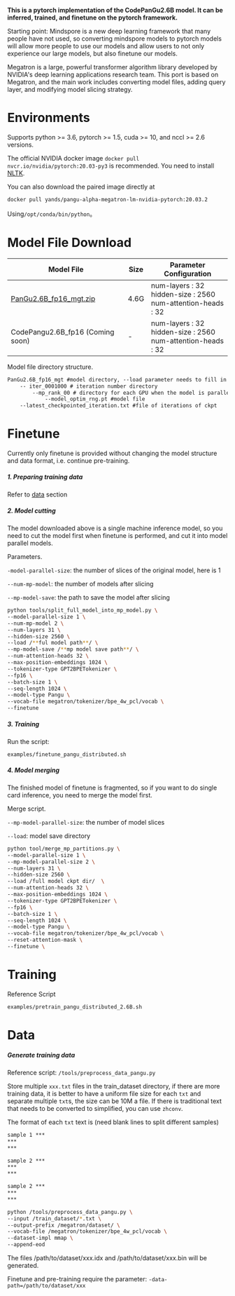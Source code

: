 **This is a pytorch implementation of the CodePanGu2.6B model. It can be inferred, trained, and finetune on the pytorch framework.**

Starting point: Mindspore is a new deep learning framework that many people have not used, so converting mindspore models to pytorch models will allow more people to use our models and allow users to not only experience our large models, but also finetune our models.

Megatron is a large, powerful transformer algorithm library developed by NVIDIA's deep learning applications research team. This port is based on Megatron, and the main work includes converting model files, adding query layer, and modifying model slicing strategy.

# Environments

Supports python >= 3.6, pytorch >= 1.5, cuda >= 10, and nccl >= 2.6 versions.

The official NVIDIA docker image `docker pull nvcr.io/nvidia/pytorch:20.03-py3` is recommended. You need to install [NLTK](https://www.nltk.org/install.html).

You can also download the paired image directly at

```bash
docker pull yands/pangu-alpha-megatron-lm-nvidia-pytorch:20.03.2
```
Using`/opt/conda/bin/python`。

# Model File Download

| Model File                                                                                          |  Size | Parameter Configuration                                               |
|-----------------------------------------------------------------------------------------------------|------|-----------------------------------------------------------------------|
| [PanGu2.6B_fp16_mgt.zip](https://git.openi.org.cn/attachments/72aec03d-6bdb-4652-ac2a-8099db4b0bed) |  4.6G | num-layers : 32<br />hidden-size : 2560<br />num-attention-heads : 32 |
| CodePangu2.6B_fp16 (Coming soon)                                                                    |  -    | num-layers : 32<br />hidden-size : 2560<br />num-attention-heads : 32 |


Model file directory structure.
```txt
PanGu2.6B_fp16_mgt #model directory, --load parameter needs to fill in the path
    -- iter_0001000 # iteration number directory
        --mp_rank_00 # directory for each GPU when the model is parallel
            --model_optim_rng.pt #model file
    --latest_checkpointed_iteration.txt #file of iterations of ckpt
```

# Finetune
Currently only finetune is provided without changing the model structure and data format, i.e. continue pre-training.
##### 1. Preparing training data

Refer to [data](#data) section

##### 2. Model cutting

The model downloaded above is a single machine inference model, so you need to cut the model first when finetune is performed, and cut it into model parallel models.

Parameters.

`-model-parallel-size`: the number of slices of the original model, here is 1

`--num-mp-model`: the number of models after slicing

`--mp-model-save`: the path to save the model after slicing

```bash
python tools/split_full_model_into_mp_model.py \
--model-parallel-size 1 \
--num-mp-model 2 \
--num-layers 31 \
--hidden-size 2560 \
--load /**ful model path**/ \
--mp-model-save /**mp model save path**/ \
--num-attention-heads 32 \
--max-position-embeddings 1024 \
--tokenizer-type GPT2BPETokenizer \
--fp16 \
--batch-size 1 \
--seq-length 1024 \
--model-type Pangu \
--vocab-file megatron/tokenizer/bpe_4w_pcl/vocab \
--finetune
```
##### 3. Training

Run the script:

```examples/finetune_pangu_distributed.sh```

##### 4. Model merging

The finished model of finetune is fragmented, so if you want to do single card inference, you need to merge the model first.

Merge script.

`--mp-model-parallel-size`: the number of model slices

`--load`: model save directory

```bash
python tool/merge_mp_partitions.py \
--model-parallel-size 1 \
--mp-model-parallel-size 2 \
--num-layers 31 \
--hidden-size 2560 \
--load /full model ckpt dir/  \
--num-attention-heads 32 \
--max-position-embeddings 1024 \
--tokenizer-type GPT2BPETokenizer \
--fp16 \
--batch-size 1 \
--seq-length 1024 \
--model-type Pangu \
--vocab-file megatron/tokenizer/bpe_4w_pcl/vocab \
--reset-attention-mask \
--finetune \
```

# Training

Reference Script

```bash
examples/pretrain_pangu_distributed_2.6B.sh
```

# Data

##### Generate training data

Reference script: `/tools/preprocess_data_pangu.py`

Store multiple `xxx.txt` files in the train_dataset directory, if there are more training data, it is better to have a uniform file size for each `txt` and separate multiple `txt`s, the size can be 10M a file. If there is traditional text that needs to be converted to simplified, you can use `zhconv`.

The format of each `txt` text is (need blank lines to split different samples)
```txt
sample 1 ***
***
***

sample 2 ***
***
***

sample 2 ***
***
***
```
```bash
python /tools/preprocess_data_pangu.py \
--input /train_dataset/*.txt \
--output-prefix /megatron/dataset/ \
--vocab-file /megatron/tokenizer/bpe_4w_pcl/vocab \
--dataset-impl mmap \
--append-eod
```

The files /path/to/dataset/xxx.idx and /path/to/dataset/xxx.bin will be generated.

Finetune and pre-training require the parameter: `-data-path=/path/to/dataset/xxx`





